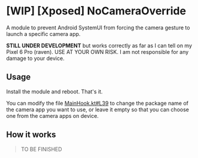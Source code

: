 # [WIP] [Xposed] NoCameraOverride

A module to prevent Android SystemUI from forcing the camera gesture to launch a specific camera app.

**STILL UNDER DEVELOPMENT** but works correctly as far as I can tell on my Pixel 6 Pro (raven). USE AT YOUR OWN RISK. I am not responsible for any damage to your device.

## Usage

Install the module and reboot. That's it.

You can modify the file [MainHook.kt#L39](https://github.com/Rachel030219/NoCameraOverride/tree/master/app/src/main/java/com/rachel/NoCameraOverride/MainHook.kt#L39) to change the package name of the camera app you want to use, or leave it empty so that you can choose one from the camera apps on device.

## How it works

> TO BE FINISHED